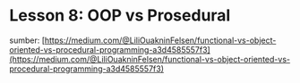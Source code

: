 # Lesson 8: OOP vs Prosedural

sumber: [https://medium.com/@LiliOuakninFelsen/functional-vs-object-oriented-vs-procedural-programming-a3d4585557f3](https://medium.com/@LiliOuakninFelsen/functional-vs-object-oriented-vs-procedural-programming-a3d4585557f3)
